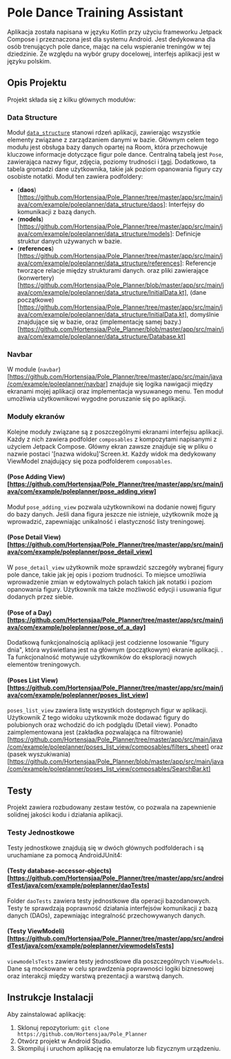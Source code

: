 # Pole Dance Training Assistant

Aplikacja została napisana w języku Kotlin przy użyciu frameworku Jetpack Compose i przeznaczona
jest dla systemu Android. 
Jest dedykowana dla osób trenujących pole dance, mając na celu wspieranie treningów w tej dziedzinie. 
Ze względu na wybór grupy docelowej, interfejs aplikacji jest w języku polskim.

## Opis Projektu

Projekt składa się z kilku głównych modułów:

### Data Structure

Moduł [`data_structure`](https://github.com/Hortensjaa/Pole_Planner/tree/master/app/src/main/java/com/example/poleplanner/data_structure) 
stanowi rdzeń aplikacji, zawierając wszystkie elementy związane z zarządzaniem danymi w bazie. 
Głównym celem tego modułu jest obsługa bazy danych opartej na Room, 
która przechowuje kluczowe informacje dotyczące figur pole dance. 
Centralną tabelą jest `Pose`, zawierająca nazwy figur, zdjęcia, poziomy trudności i [tagi](https://github.com/Hortensjaa/Pole_Planner/blob/master/app/src/main/java/com/example/poleplanner/data_structure/models/Tag.kt). 
Dodatkowo, ta tabela gromadzi dane użytkownika, takie jak poziom opanowania figury czy osobiste notatki. 
Moduł ten zawiera podfoldery:

- (**daos**)[https://github.com/Hortensjaa/Pole_Planner/tree/master/app/src/main/java/com/example/poleplanner/data_structure/daos]: Interfejsy do komunikacji z bazą danych.
- (**models**)[https://github.com/Hortensjaa/Pole_Planner/tree/master/app/src/main/java/com/example/poleplanner/data_structure/models]: Definicje struktur danych używanych w bazie.
- (**references**)[https://github.com/Hortensjaa/Pole_Planner/tree/master/app/src/main/java/com/example/poleplanner/data_structure/references]: Referencje tworzące relacje między strukturami danych.
oraz pliki zawierające 
(konwertery)[https://github.com/Hortensjaa/Pole_Planner/blob/master/app/src/main/java/com/example/poleplanner/data_structure/InitialData.kt], 
(dane początkowe)[https://github.com/Hortensjaa/Pole_Planner/tree/master/app/src/main/java/com/example/poleplanner/data_structure/InitialData.kt],
domyślnie znajdujące się w bazie, oraz (implementację samej bazy.)[https://github.com/Hortensjaa/Pole_Planner/blob/master/app/src/main/java/com/example/poleplanner/data_structure/Database.kt]

### Navbar

W module (`navbar`)[https://github.com/Hortensjaa/Pole_Planner/tree/master/app/src/main/java/com/example/poleplanner/navbar] 
znajduje się logika nawigacji między ekranami mojej aplikacji oraz implementacja wysuwanego menu. 
Ten moduł umożliwia użytkownikowi wygodne poruszanie się po aplikacji.

### Moduły ekranów
Kolejne moduły związane są z poszczególnymi ekranami interfejsu aplikacji. 
Każdy z nich zawiera podfolder `composables` z kompozytami napisanymi z użyciem Jetpack Compose. 
Główny ekran zawsze znajduje się w pliku o nazwie postaci '[nazwa widoku]'Screen.kt. 
Każdy widok ma dedykowany ViewModel znajdujący się poza podfolderem `composables`.

#### (Pose Adding View)[https://github.com/Hortensjaa/Pole_Planner/tree/master/app/src/main/java/com/example/poleplanner/pose_adding_view]

Moduł `pose_adding_view` pozwala użytkownikowi na dodanie nowej figury do bazy danych. 
Jeśli dana figura jeszcze nie istnieje, użytkownik może ją wprowadzić, 
zapewniając unikalność i elastyczność listy treningowej.

#### (Pose Detail View)[https://github.com/Hortensjaa/Pole_Planner/tree/master/app/src/main/java/com/example/poleplanner/pose_detail_view]

W `pose_detail_view` użytkownik może sprawdzić szczegóły wybranej figury pole dance, takie jak jej opis i poziom trudności. 
To miejsce umożliwia wprowadzenie zmian w edytowalnych polach takich jak notatki i poziom opanowania figury. 
Użytkownik ma także możliwość edycji i usuwania figur dodanych przez siebie.

#### (Pose of a Day)[https://github.com/Hortensjaa/Pole_Planner/tree/master/app/src/main/java/com/example/poleplanner/pose_of_a_day]

Dodatkową funkcjonalnością aplikacji jest codzienne losowanie "figury dnia", która wyświetlana 
jest na głównym (początkowym) ekranie aplikacji. . 
Ta funkcjonalność motywuje użytkowników do eksploracji nowych elementów treningowych.

#### (Poses List View)[https://github.com/Hortensjaa/Pole_Planner/tree/master/app/src/main/java/com/example/poleplanner/poses_list_view]

`poses_list_view` zawiera listę wszystkich dostępnych figur w aplikacji. 
Użytkownik Z tego widoku użytkownik może dodawać figury do polubionych oraz wchodzić do ich 
podglądu (Detail view). Ponadto zaimplementowana jest (zakładka pozwalająca na filtrowanie)[https://github.com/Hortensjaa/Pole_Planner/tree/master/app/src/main/java/com/example/poleplanner/poses_list_view/composables/filters_sheet] 
oraz (pasek wyszukiwania)[https://github.com/Hortensjaa/Pole_Planner/blob/master/app/src/main/java/com/example/poleplanner/poses_list_view/composables/SearchBar.kt]

## Testy

Projekt zawiera rozbudowany zestaw testów, co pozwala na zapewnienie solidnej jakości kodu i działania aplikacji.

### Testy Jednostkowe

Testy jednostkowe znajdują się w dwóch głównych podfolderach i są uruchamiane za pomocą AndroidJUnit4:

#### (Testy database-accessor-objects)[https://github.com/Hortensjaa/Pole_Planner/tree/master/app/src/androidTest/java/com/example/poleplanner/daoTests] 

Folder `daoTests` zawiera testy jednostkowe dla operacji bazodanowych. 
Testy te sprawdzają poprawność działania interfejsów komunikacji z bazą danych (DAOs), zapewniając integralność przechowywanych danych.

#### (Testy ViewModeli)[https://github.com/Hortensjaa/Pole_Planner/tree/master/app/src/androidTest/java/com/example/poleplanner/viewmodelsTests]

`viewmodelsTests` zawiera testy jednostkowe dla poszczególnych `ViewModels`. 
Dane są mockowane w celu sprawdzenia poprawności logiki biznesowej oraz interakcji między warstwą prezentacji a warstwą danych.


## Instrukcje Instalacji

Aby zainstalować aplikację:

1. Sklonuj repozytorium: `git clone https://github.com/Hortensjaa/Pole_Planner`
2. Otwórz projekt w Android Studio.
3. Skompiluj i uruchom aplikację na emulatorze lub fizycznym urządzeniu.
